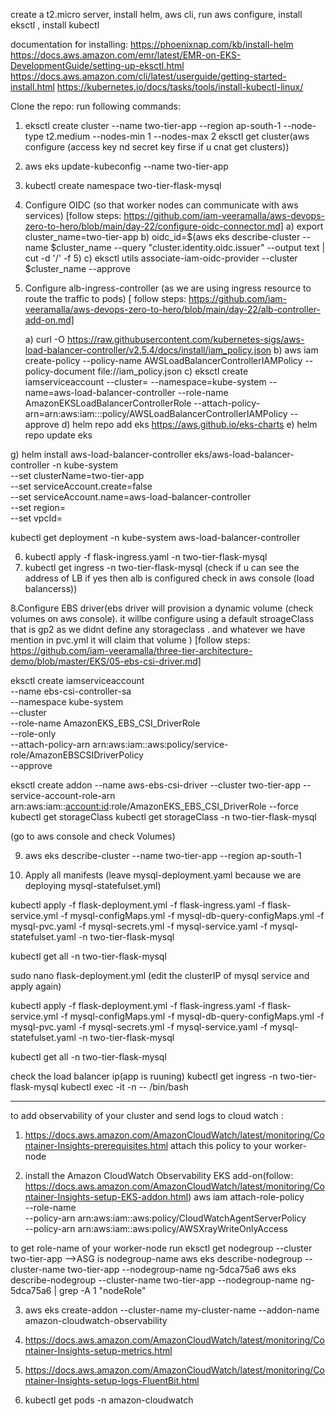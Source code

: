 create a t2.micro server, install helm, aws cli, run aws configure, install eksctl , install kubectl

documentation for installing:
https://phoenixnap.com/kb/install-helm
https://docs.aws.amazon.com/emr/latest/EMR-on-EKS-DevelopmentGuide/setting-up-eksctl.html
https://docs.aws.amazon.com/cli/latest/userguide/getting-started-install.html 
https://kubernetes.io/docs/tasks/tools/install-kubectl-linux/

Clone the repo:
run following commands:


1. eksctl create cluster --name two-tier-app --region ap-south-1 --node-type t2.medium --nodes-min 1 --nodes-max 2
eksctl get cluster(aws configure (access key nd secret key firse if u cnat get clusters))

2. aws eks update-kubeconfig --name two-tier-app
3.  kubectl create namespace two-tier-flask-mysql
  
4. Configure OIDC (so that worker nodes can communicate with aws services)
   [follow steps: https://github.com/iam-veeramalla/aws-devops-zero-to-hero/blob/main/day-22/configure-oidc-connector.md]
   a) export cluster_name=two-tier-app
   b) oidc_id=$(aws eks describe-cluster --name $cluster_name --query "cluster.identity.oidc.issuer" --output text | cut -d '/' -f 5)
   c) eksctl utils associate-iam-oidc-provider --cluster $cluster_name --approve
  
6. Configure alb-ingress-controller (as we are using ingress resource to route the traffic to pods)
   [ follow steps: https://github.com/iam-veeramalla/aws-devops-zero-to-hero/blob/main/day-22/alb-controller-add-on.md]
   
   a) curl -O https://raw.githubusercontent.com/kubernetes-sigs/aws-load-balancer-controller/v2.5.4/docs/install/iam_policy.json
   b) aws iam create-policy     --policy-name AWSLoadBalancerControllerIAMPolicy     --policy-document file://iam_policy.json
   c) eksctl create iamserviceaccount   --cluster=<your-cluster-name>   --namespace=kube-system   --name=aws-load-balancer-controller   --role-name AmazonEKSLoadBalancerControllerRole   --attach-policy-arn=arn:aws:iam::<your-aws-account-id>:policy/AWSLoadBalancerControllerIAMPolicy   --approve
   d) helm repo add eks https://aws.github.io/eks-charts
   e) helm repo update eks
   
g)          helm install aws-load-balancer-controller eks/aws-load-balancer-controller -n kube-system \
	  --set clusterName=two-tier-app \
	  --set serviceAccount.create=false \
	  --set serviceAccount.name=aws-load-balancer-controller \
	  --set region=<region> \
	  --set vpcId=<vpc-id>
  
  kubectl get deployment -n kube-system aws-load-balancer-controller
 
 
6.  kubectl apply -f flask-ingress.yaml -n two-tier-flask-mysql
7.  kubectl get ingress -n two-tier-flask-mysql (check if u can see the address of LB if yes then alb is configured check in aws console (load balancerss))
 
8.Configure EBS driver(ebs driver will provision a dynamic volume (check volumes on aws console). it willbe configure using a default stroageClass that is gp2 as we didnt define any storageclass . and whatever we have  mention in pvc.yml it will claim that volume ) 
[follow steps: https://github.com/iam-veeramalla/three-tier-architecture-demo/blob/master/EKS/05-ebs-csi-driver.md]

 eksctl create iamserviceaccount \
    --name ebs-csi-controller-sa \
    --namespace kube-system \
    --cluster <YOUR-CLUSTER-NAME> \
    --role-name AmazonEKS_EBS_CSI_DriverRole \
    --role-only \
    --attach-policy-arn arn:aws:iam::aws:policy/service-role/AmazonEBSCSIDriverPolicy \
    --approve
	
 eksctl create addon --name aws-ebs-csi-driver --cluster two-tier-app --service-account-role-arn arn:aws:iam::<account:id>:role/AmazonEKS_EBS_CSI_DriverRole --force
 kubectl get storageClass
 kubectl get storageClass -n two-tier-flask-mysql
 
 (go to aws console and check Volumes)
  
9. aws eks describe-cluster --name two-tier-app --region ap-south-1
  
10. Apply all manifests (leave mysql-deployment.yaml because we are deploying mysql-statefulset.yml)
  

   kubectl apply -f flask-deployment.yml -f flask-ingress.yaml -f flask-service.yml -f mysql-configMaps.yml -f mysql-db-query-configMaps.yml -f mysql-pvc.yaml -f mysql-secrets.yml -f mysql-service.yaml -f mysql-statefulset.yaml -n two-tier-flask-mysql
   
   kubectl get all -n two-tier-flask-mysql
   
   sudo nano flask-deployment.yml (edit the clusterIP of mysql service and apply again)
   
   kubectl apply -f flask-deployment.yml -f flask-ingress.yaml -f flask-service.yml -f mysql-configMaps.yml -f mysql-db-query-configMaps.yml -f mysql-pvc.yaml -f mysql-secrets.yml -f mysql-service.yaml -f mysql-statefulset.yaml -n two-tier-flask-mysql
   
   kubectl get all -n two-tier-flask-mysql
   
  
check the load balancer ip(app is ruuning)
kubectl get ingress -n two-tier-flask-mysql
kubectl exec -it <mysql-pod-name> -n <namespace> -- /bin/bash

 ----------------------------------------------------------------------------------------------------------------------- 
to add observability of your cluster and send logs to cloud watch :
  
  1. https://docs.aws.amazon.com/AmazonCloudWatch/latest/monitoring/Container-Insights-prerequisites.html
  attach this policy to your worker-node
  
  2. install the Amazon CloudWatch Observability EKS add-on(follow: https://docs.aws.amazon.com/AmazonCloudWatch/latest/monitoring/Container-Insights-setup-EKS-addon.html)
  aws iam attach-role-policy \
--role-name <my-worker-node-role> \
--policy-arn arn:aws:iam::aws:policy/CloudWatchAgentServerPolicy \
--policy-arn arn:aws:iam::aws:policy/AWSXrayWriteOnlyAccess


 to get role-name of your worker-node run
  eksctl get nodegroup --cluster two-tier-app
  -->ASG is nodegroup-name
  aws eks describe-nodegroup --cluster-name two-tier-app --nodegroup-name ng-5dca75a6
  aws eks describe-nodegroup --cluster-name two-tier-app --nodegroup-name ng-5dca75a6 | grep -A 1 "nodeRole"
  
  3. aws eks create-addon --cluster-name my-cluster-name --addon-name amazon-cloudwatch-observability
  
  4. https://docs.aws.amazon.com/AmazonCloudWatch/latest/monitoring/Container-Insights-setup-metrics.html
  5. https://docs.aws.amazon.com/AmazonCloudWatch/latest/monitoring/Container-Insights-setup-logs-FluentBit.html
  6. kubectl get pods -n amazon-cloudwatch

